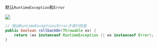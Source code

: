 默认`RuntimeException`和`Error`

![](https://youpaiyun.zongqilive.cn/image/20200626092455.png)



```java
// 抛出RuntimeException/Error才进行回滚
public boolean rollbackOn(Throwable ex) {
    return (ex instanceof RuntimeException || ex instanceof Error);
}
```









































































